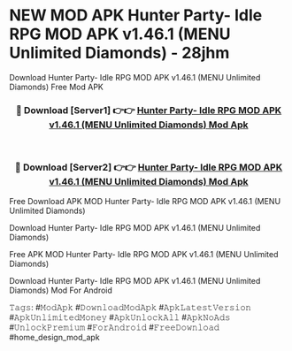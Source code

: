 # NEW MOD APK Hunter Party- Idle RPG MOD APK v1.46.1 (MENU Unlimited Diamonds) - 28jhm
Download Hunter Party- Idle RPG MOD APK v1.46.1 (MENU Unlimited Diamonds) Free Mod APK

<div align="center">
<h3>🔴 Download [Server1] 👉👉 <a href="https://apk-comot.site?title=Hunter_Party-_Idle_RPG_MOD_APK_v1.46.1_(MENU_Unlimited_Diamonds)">Hunter Party- Idle RPG MOD APK v1.46.1 (MENU Unlimited Diamonds) Mod Apk</a></h3><br>

<h3>🔴 Download [Server2] 👉👉 <a href="https://apk-comot.site?title=Hunter_Party-_Idle_RPG_MOD_APK_v1.46.1_(MENU_Unlimited_Diamonds)">Hunter Party- Idle RPG MOD APK v1.46.1 (MENU Unlimited Diamonds) Mod Apk</a></h3>
</div>


Free Download APK MOD Hunter Party- Idle RPG MOD APK v1.46.1 (MENU Unlimited Diamonds)

Download Hunter Party- Idle RPG MOD APK v1.46.1 (MENU Unlimited Diamonds) 

Free APK MOD Hunter Party- Idle RPG MOD APK v1.46.1 (MENU Unlimited Diamonds) 

Download Hunter Party- Idle RPG MOD APK v1.46.1 (MENU Unlimited Diamonds) Mod For Android

𝚃𝚊𝚐𝚜: #𝙼𝚘𝚍𝙰𝚙𝚔 #𝙳𝚘𝚠𝚗𝚕𝚘𝚊𝚍𝙼𝚘𝚍𝙰𝚙𝚔 #𝙰𝚙𝚔𝙻𝚊𝚝𝚎𝚜𝚝𝚅𝚎𝚛𝚜𝚒𝚘𝚗 #𝙰𝚙𝚔𝚄𝚗𝚕𝚒𝚖𝚒𝚝𝚎𝚍𝙼𝚘𝚗𝚎𝚢 #𝙰𝚙𝚔𝚄𝚗𝚕𝚘𝚌𝚔𝙰𝚕𝚕 #𝙰𝚙𝚔𝙽𝚘𝙰𝚍𝚜 #𝚄𝚗𝚕𝚘𝚌𝚔𝙿𝚛𝚎𝚖𝚒𝚞𝚖 #𝙵𝚘𝚛𝙰𝚗𝚍𝚛𝚘𝚒𝚍 #𝙵𝚛𝚎𝚎𝙳𝚘𝚠𝚗𝚕𝚘𝚊𝚍 #home_design_mod_apk